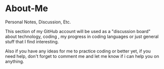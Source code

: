 # About-Me
Personal Notes, Discussion, Etc.

This section of my GitHub account will be used as a "discussion board" about technology, coding , my progress in coding languages
or just general stuff that I find interesting.

Also if you have any ideas for me to practice coding or better yet, if you need help, don't forget to comment me and let me
know if i can help you on anything.
